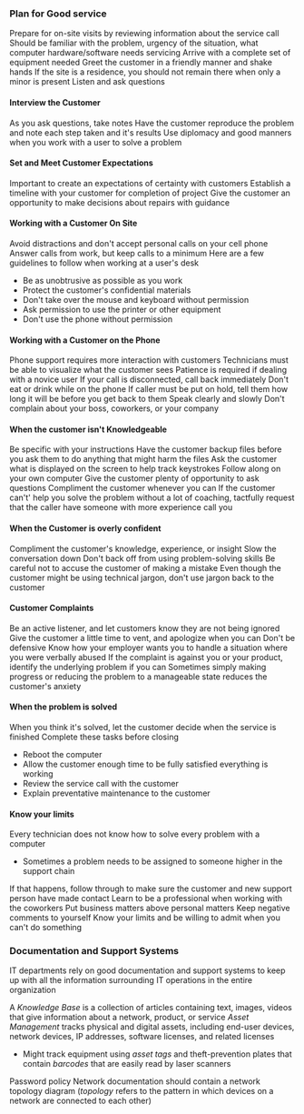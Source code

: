 ### Plan for Good service
Prepare for on-site visits by reviewing information about the service call
Should be familiar with the problem, urgency of the situation, what computer hardware/software needs servicing
Arrive with a complete set of equipment needed
Greet the customer in a friendly manner and shake hands
If the site is a residence, you should not remain there when only a minor is present
Listen and ask questions
#### Interview the Customer
As you ask questions, take notes
Have the customer reproduce the problem and note each step taken and it's results
Use diplomacy and good manners when you work with a user to solve a problem
#### Set and Meet Customer Expectations
Important to create an expectations of certainty with customers
Establish a timeline with your customer for completion of project
Give the customer an opportunity to make decisions about repairs with guidance
#### Working with a Customer On Site
Avoid distractions and don't accept personal calls on your cell phone
Answer calls from work, but keep calls to a minimum
Here are a few guidelines to follow when working at a user's desk
- Be as unobtrusive as possible as you work
- Protect the customer's confidential materials
- Don't take over the mouse and keyboard without permission
- Ask permission to use the printer or other equipment
- Don't use the phone without permission
#### Working with a Customer on the Phone
Phone support requires more interaction with customers
Technicians must be able to visualize what the customer sees
Patience is required if dealing with a novice user
If your call is disconnected, call back immediately
Don't eat or drink while on the phone
If caller must be put on hold, tell them how long it will be before you get back to them
Speak clearly and slowly
Don't complain about your boss, coworkers, or your company
#### When the customer isn't Knowledgeable
Be specific with your instructions
Have the customer backup files before you ask them to do anything that might harm the files
Ask the customer what is displayed on the screen to help track keystrokes
Follow along on your own computer
Give the customer plenty of opportunity to ask questions
Compliment the customer whenever you can
If the customer can't' help you solve the problem without a lot of coaching, tactfully request that the caller have someone with more experience call you
#### When the Customer is overly confident
Compliment the customer's knowledge, experience, or insight
Slow the conversation down
Don't back off from using problem-solving skills
Be careful not to accuse the customer of making a mistake
Even though the customer might be using technical jargon, don't use jargon back to the customer
#### Customer Complaints
Be an active listener, and let customers know they are not being ignored
Give the customer a little time to vent, and apologize when you can
Don't be defensive
Know how your employer wants you to handle a situation where you were verbally abused
If the complaint is against you or your product, identify the underlying problem if you can
Sometimes simply making progress or reducing the problem to a manageable state reduces the customer's anxiety
#### When the problem is solved
When you think it's solved, let the customer decide when the service is finished
Complete these tasks before closing
- Reboot the computer
- Allow the customer enough time to be fully satisfied everything is working
- Review the service call with the customer
- Explain preventative maintenance to the customer
#### Know your limits
Every technician does not know how to solve every problem with a computer
- Sometimes a problem needs to be assigned to someone higher in the support chain

If that happens, follow through to make sure the customer and new support person have made contact
Learn to be a professional when working with the coworkers
Put business matters above personal matters
Keep negative comments to yourself
Know your limits and be willing to admit when you can't do something
### Documentation and Support Systems
IT departments rely on good documentation and support systems to keep up with all the information surrounding IT operations in the entire organization

A *Knowledge Base* is a collection of articles containing text, images, videos that give information about a network, product, or service
*Asset Management* tracks physical and digital assets, including end-user devices, network devices, IP addresses, software licenses, and related licenses
- Might track equipment using *asset tags* and theft-prevention plates that contain *barcodes* that are easily read by laser scanners

Password policy
Network documentation should contain a network topology diagram (*topology* refers to the pattern in which devices on a network are connected to each other)
